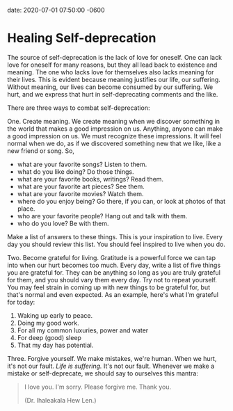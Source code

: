 date: 2020-07-01 07:50:00 -0600

# Healing Self-deprecation

The source of self-deprecation is the lack of love for oneself. One can lack love for oneself for many reasons, but they all lead back to existence and meaning. The one who lacks love for themselves also lacks meaning for their lives. This is evident because meaning justifies our life, our suffering. Without meaning, our lives can become consumed by our suffering. We hurt, and we express that hurt in self-deprecating comments and the like.

There are three ways to combat self-deprecation:

One. Create meaning. We create meaning when we discover something in the world that makes a good impression on us. Anything, anyone can make a good impression on us. We must recognize these impressions. It will feel normal when we do, as if we discovered something new that we like, like a new friend or song. So,

- what are your favorite songs? Listen to them.
- what do you like doing? Do those things.
- what are your favorite books, writings? Read them.
- what are your favorite art pieces? See them.
- what are your favorite movies? Watch them.
- where do you enjoy being? Go there, if you can, or look at photos of that place.
- who are your favorite people? Hang out and talk with them.
- who do you love? Be with them.

Make a list of answers to these things. This is your inspiration to live. Every day you should review this list. You should feel inspired to live when you do. 

Two. Become grateful for living. Gratitude is a powerful force we can tap into when our hurt becomes too much. Every day, write a list of five things you are grateful for. They can be anything so long as you are truly grateful for them, and you should vary them every day. Try not to repeat yourself. You may feel strain in coming up with new things to be grateful for, but that's normal and even expected. As an example, here's what I'm grateful for today:

1. Waking up early to peace.
2. Doing my good work.
3. For all my common luxuries, power and water
4. For deep (good) sleep
5. That my day has potential.

Three. Forgive yourself. We make mistakes, we're human. When we hurt, it's not our fault. *Life is suffering.* It's not our fault. Whenever we make a mistake or self-deprecate, we should say to ourselves this mantra:

> I love you. I'm sorry. Please forgive me. Thank you.
>
> (Dr. Ihaleakala Hew Len.)